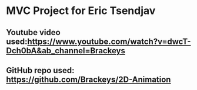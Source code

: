 # MVC Project for Eric Tsendjav

## Youtube video used:https://www.youtube.com/watch?v=dwcT-Dch0bA&ab_channel=Brackeys
## GitHub repo used: https://github.com/Brackeys/2D-Animation
